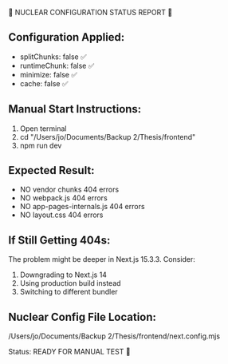 🚨 NUCLEAR CONFIGURATION STATUS REPORT 🚨

## Configuration Applied:

- splitChunks: false ✅
- runtimeChunk: false ✅
- minimize: false ✅
- cache: false ✅

## Manual Start Instructions:

1. Open terminal
2. cd "/Users/jo/Documents/Backup 2/Thesis/frontend"
3. npm run dev

## Expected Result:

- NO vendor chunks 404 errors
- NO webpack.js 404 errors
- NO app-pages-internals.js 404 errors
- NO layout.css 404 errors

## If Still Getting 404s:

The problem might be deeper in Next.js 15.3.3. Consider:

1. Downgrading to Next.js 14
2. Using production build instead
3. Switching to different bundler

## Nuclear Config File Location:

/Users/jo/Documents/Backup 2/Thesis/frontend/next.config.mjs

Status: READY FOR MANUAL TEST 🚀
